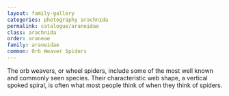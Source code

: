 ```yaml
---
layout: family-gallery
categories: photography arachnida
permalink: catalogue/araneidae
class: arachnida
order: araneae
family: araneidae
common: Orb Weaver Spiders
---
```


The orb weavers, or wheel spiders, include some of the most well known and commonly seen species. Their characteristic web shape, a vertical spoked spiral, is often what most people think of when they think of spiders.